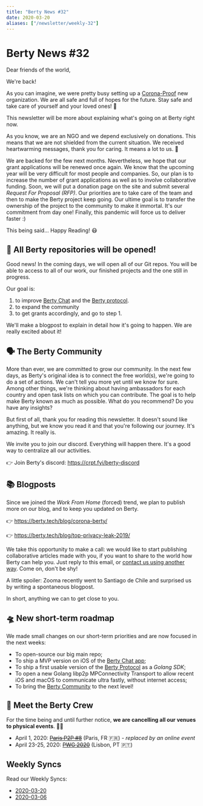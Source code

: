 ```yaml
---
title: "Berty News #32"
date: 2020-03-20
aliases: ["/newsletter/weekly-32"]
---
```


# Berty News #32

Dear friends of the world,

We're back!

As you can imagine, we were pretty busy setting up a [Corona-Proof](https://berty.tech/blog/corona-berty/) new organization. We are all safe and full of hopes for the future. Stay safe and take care of yourself and your loved ones! 🧡

This newsletter will be more about explaining what's going on at Berty right now. 

As you know, we are an NGO and we depend exclusively on donations. This means that we are not shielded from the current situation. We received heartwarming messages, thank you for caring. It means a lot to us. 🙏

We are backed for the few next months. Nevertheless, we hope that our grant applications will be renewed once again. We know that the upcoming year will be very difficult for most people and companies. So, our plan is to increase the number of grant applications as well as to involve collaborative funding. Soon, we will put a donation page on the site and submit several _Request For Proposal (RFP)_. Our priorities are to take care of the team and then to make the Berty project keep going. Our ultime goal is to transfer the ownership of the project to the community to make it immortal. It's our commitment from day one! Finally, this pandemic will force us to deliver faster :)

This being said... Happy Reading! 😷 

## 🚀 All Berty repositories will be opened!

Good news! In the coming days, we will open all of our Git repos. You will be able to access to all of our work, our finished projects and the one still in progress.

Our goal is:

1. to improve [Berty Chat](https://berty.tech/chat) and the [Berty protocol](https://berty.tech/protocol).
2. to expand the community
3. to get grants accordingly, and go to step 1.

We'll make a blogpost to explain in detail how it's going to happen. We are really excited about it!

## 🗣️ The Berty Community

More than ever, we are committed to grow our community. In the next few days, as Berty's original idea is to connect the free world(s), we're going to do a set of actions. We can't tell you more yet until we know for sure. Among other things, we're thinking about having ambassadors for each country and open task lists on which you can contribute. The goal is to help make Berty known as much as possible. What do you recommend? Do you have any insights?  

But first of all, thank you for reading this newsletter. It doesn't sound like anything, but we know you read it and that you're following our journey. It's amazing. It really is. 

We invite you to join our discord. Everything will happen there. It's a good way to centralize all our activities. 

👉 Join Berty's discord: https://crpt.fyi/berty-discord

## 📚 Blogposts

Since we joined the _Work From Home_ (forced) trend, we plan to publish more on our blog, and to keep you updated on Berty. 

👉 https://berty.tech/blog/corona-berty/

👉 https://berty.tech/blog/top-privacy-leak-2019/


We take this opportunity to make a call: we would like to start publishing collaborative articles made with you, if you want to share to the world how Berty can help you. Just reply to this email, or [contact us using another way](https://berty.tech/contact). Come on, don't be shy!

A little spoiler: Zooma recently went to Santiago de Chile and surprised us by writing a spontaneous blogpost.

In short, anything we can to get close to you.

## 🛸 New short-term roadmap

We made small changes on our short-term priorities and are now focused in the next weeks:
* To open-source our big main repo;
* To ship a MVP version on iOS of the [Berty Chat app](https://berty.tech/chat);
* To ship a first usable version of the [Berty Protocol](https://berty.tech/protocol) as a _Golang SDK_;
* To open a new Golang libp2p MPConnectivity Transport to allow recent iOS and macOS to communicate ultra fastly, without internet access;
* To bring the [Berty Community](https://berty.tech/community) to the next level!


## 🤝 Meet the Berty Crew

For the time being and until further notice, **we are cancelling all our venues to physical events**. 🚧🚧

* April 1, 2020: [~~Paris P2P #8~~](https://p2p.paris/en/event/monthly-8/) (Paris, FR 🇫🇷) - _replaced by an online event_
* April 23-25, 2020: [~~PWG 2020~~](https://www.worldgathering.planetiers.com/) (Lisbon, PT 🇵🇹)

## Weekly Syncs

Read our Weekly Syncs: 

* [2020-03-20](https://github.com/berty/mgmt/blob/master/meeting-notes/2020/Q1/2020-03-20--staff-team-weekly-sync.md)
* [2020-03-06](https://github.com/berty/mgmt/blob/master/meeting-notes/2020/Q1/2020-03-06--staff-team-weekly-sync.md)
